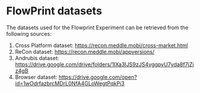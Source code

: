 # FlowPrint datasets
The datasets used for the Flowprint Experiment can be retrieved from the following sources:
 1. Cross Platform dataset: https://recon.meddle.mobi/cross-market.html
 2. ReCon dataset: https://recon.meddle.mobi/appversions/
 3. Andrubis dataset: https://drive.google.com/drive/folders/1IXa3IJS9zJS4vggpyU7yda8f7jZjz4gB
 4. Browser dataset: https://drive.google.com/open?id=1wOdrfazbrcMDrL0NfA4GLoWegtPqkPj3
